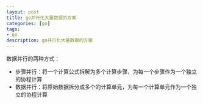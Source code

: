 ```yaml
---
layout: post
title: go并行化大量数据的方案
categories: [go]
tags: 
- go
description: go并行化大量数据的方案
---
```






数据并行的两种方式：

- 步骤并行：将一个计算公式拆解为多个计算步骤，为每一个步骤作为一个独立的协程计算
- 数据并行：将原始数据拆分成多个的计算单元，为每一个计算单元作为一个独立的协程计算

